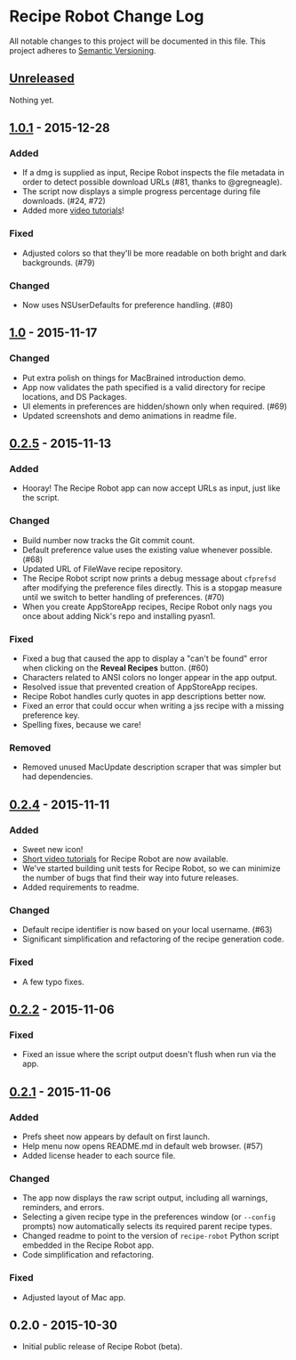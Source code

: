 # Recipe Robot Change Log

All notable changes to this project will be documented in this file. This project adheres to [Semantic Versioning](http://semver.org/).

## [Unreleased]

Nothing yet.


## [1.0.1] - 2015-12-28

### Added
- If a dmg is supplied as input, Recipe Robot inspects the file metadata in order to detect possible download URLs (#81, thanks to @gregneagle).
- The script now displays a simple progress percentage during file downloads. (#24, #72)
- Added more [video tutorials](https://www.youtube.com/playlist?list=PLK1ZziC_XFWoDnSYU3__WRQCRpXA2fhXq)!

### Fixed
- Adjusted colors so that they'll be more readable on both bright and dark backgrounds. (#79)

### Changed
- Now uses NSUserDefaults for preference handling. (#80)


## [1.0] - 2015-11-17

### Changed
- Put extra polish on things for MacBrained introduction demo.
- App now validates the path specified is a valid directory for recipe locations, and DS Packages.
- UI elements in preferences are hidden/shown only when required. (#69)
- Updated screenshots and demo animations in readme file.


## [0.2.5] - 2015-11-13

### Added
- Hooray! The Recipe Robot app can now accept URLs as input, just like the script.

### Changed
- Build number now tracks the Git commit count.
- Default preference value uses the existing value whenever possible. (#68)
- Updated URL of FileWave recipe repository.
- The Recipe Robot script now prints a debug message about `cfprefsd` after modifying the preference files directly. This is a stopgap measure until we switch to better handling of preferences. (#70)
- When you create AppStoreApp recipes, Recipe Robot only nags you once about adding Nick's repo and installing pyasn1.

### Fixed
- Fixed a bug that caused the app to display a "can't be found" error when clicking on the __Reveal Recipes__ button. (#60)
- Characters related to ANSI colors no longer appear in the app output.
- Resolved issue that prevented creation of AppStoreApp recipes.
- Recipe Robot handles curly quotes in app descriptions better now.
- Fixed an error that could occur when writing a jss recipe with a missing preference key.
- Spelling fixes, because we care!

### Removed
- Removed unused MacUpdate description scraper that was simpler but had dependencies.


## [0.2.4] - 2015-11-11

### Added
- Sweet new icon!
- [Short video tutorials](https://www.youtube.com/playlist?list=PLK1ZziC_XFWoDnSYU3__WRQCRpXA2fhXq) for Recipe Robot are now available.
- We've started building unit tests for Recipe Robot, so we can minimize the number of bugs that find their way into future releases.
- Added requirements to readme.

### Changed
- Default recipe identifier is now based on your local username. (#63)
- Significant simplification and refactoring of the recipe generation code.

### Fixed
- A few typo fixes.


## [0.2.2] - 2015-11-06

### Fixed
- Fixed an issue where the script output doesn't flush when run via the app.


## [0.2.1] - 2015-11-06

### Added
- Prefs sheet now appears by default on first launch.
- Help menu now opens README.md in default web browser. (#57)
- Added license header to each source file.

### Changed
- The app now displays the raw script output, including all warnings, reminders, and errors.
- Selecting a given recipe type in the preferences window (or `--config` prompts) now automatically selects its required parent recipe types.
- Changed readme to point to the version of `recipe-robot` Python script embedded in the Recipe Robot app.
- Code simplification and refactoring.

### Fixed
- Adjusted layout of Mac app.


## 0.2.0 - 2015-10-30

- Initial public release of Recipe Robot (beta).

[Unreleased]: https://github.com/homebysix/recipe-robot/compare/v1.0.1...HEAD
[1.0.1]: https://github.com/homebysix/recipe-robot/compare/v1.0...v1.0.1
[1.0]: https://github.com/homebysix/recipe-robot/compare/v0.2.5...v1.0
[0.2.5]: https://github.com/homebysix/recipe-robot/compare/0.2.4...v0.2.5
[0.2.4]: https://github.com/homebysix/recipe-robot/compare/0.2.2...0.2.4
[0.2.2]: https://github.com/homebysix/recipe-robot/compare/v0.2.1...0.2.2
[0.2.1]: https://github.com/homebysix/recipe-robot/compare/v0.2.0...v0.2.1
